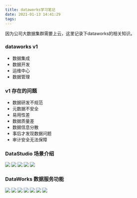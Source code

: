 ```yaml
---
title: dataworks学习笔记
date: 2021-01-13 14:41:29
tags:
---
```


因为公司大数据集群需要上云，这里记录下dataworks的相关知识。


### dataworks v1
- 数据集成
- 数据开发
- 运维中心
- 数据管理
### v1 存在的问题
- 数据研发不规范
- 元数据不安全
- 易用性差
- 数据质量差
- 数据信息分散
- 事后才发现数据问题
- 审计安全无法保障
<!-- more -->
### DataStudio 场景介绍
![](demo1.png)
![](demo2.png)
![](demo3.png)
![](demo3.1.png)
![](demo4.png)
### DataWorks 数据服务功能
![](5.1.png)
![](5.2.png)
![](5.3.png)
![](5.4.png)
![](5.5.png)
![](5.6.png)
![](5.7.png)